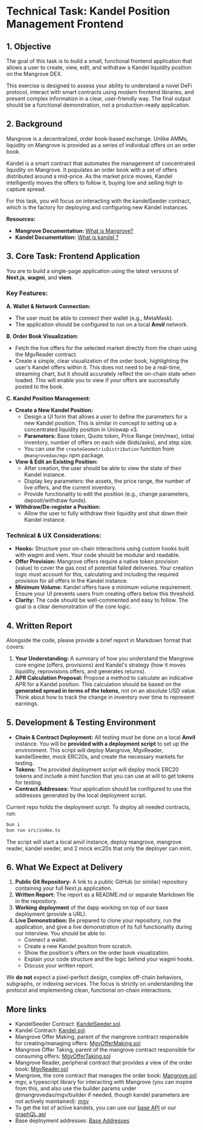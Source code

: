 # **Technical Task: Kandel Position Management Frontend**

## **1\. Objective**

The goal of this task is to build a small, functional frontend application that allows a user to create, view, edit, and withdraw a Kandel liquidity position on the Mangrove DEX.

This exercise is designed to assess your ability to understand a novel DeFi protocol, interact with smart contracts using modern frontend libraries, and present complex information in a clear, user-friendly way. The final output should be a functional demonstration, not a production-ready application.

## **2\. Background**

Mangrove is a decentralized, order book-based exchange. Unlike AMMs, liquidity on Mangrove is provided as a series of individual offers on an order book.

Kandel is a smart contract that automates the management of concentrated liquidity on Mangrove. It populates an order book with a set of offers distributed around a mid-price. As the market price moves, Kandel intelligently moves the offers to follow it, buying low and selling high to capture spread.

For this task, you will focus on interacting with the kandelSeeder contract, which is the factory for deploying and configuring new Kandel instances.

**Resources:**

- **Mangrove Documentation:** [What is Mangrove?](https://docs.mangrove.exchange/)
- **Kandel Documentation:** [What is kandel ?](https://docs.mangrove.exchange/strategies/kandel/what-is-kandel)

## **3\. Core Task: Frontend Application**

You are to build a single-page application using the latest versions of **Next.js**, **wagmi**, and **viem**.

### **Key Features:**

**A. Wallet & Network Connection:**

- The user must be able to connect their wallet (e.g., MetaMask).
- The application should be configured to run on a local **Anvil** network.

**B. Order Book Visualization:**

- Fetch the live offers for the selected market directly from the chain using the MgvReader contract.
- Create a simple, clear visualization of the order book, highlighting the user's Kandel offers within it. This does not need to be a real-time, streaming chart, but it should accurately reflect the on-chain state when loaded. This will enable you to view if your offers are successfully posted to the book.

**C. Kandel Position Management:**

- **Create a New Kandel Position:**
  - Design a UI form that allows a user to define the parameters for a new Kandel position. This is similar in concept to setting up a concentrated liquidity position in Uniswap v3.
  - **Parameters:** Base token, Quote token, Price Range (min/max), initial inventory, number of offers on each side (bids/asks), and step size.
  - You can use the `createGeometricDistribution` function from `@mangrovedao/mgv` npm package.
- **View & Edit an Existing Position:**
  - After creation, the user should be able to view the state of their Kandel instance.
  - Display key parameters: the assets, the price range, the number of live offers, and the current inventory.
  - Provide functionality to edit the position (e.g., change parameters, deposit/withdraw funds).
- **Withdraw/De-register a Position:**
  - Allow the user to fully withdraw their liquidity and shut down their Kandel instance.

### **Technical & UX Considerations:**

- **Hooks:** Structure your on-chain interactions using custom hooks built with wagmi and viem. Your code should be modular and readable.
- **Offer Provision:** Mangrove offers require a native token provision (value) to cover the gas cost of potential failed deliveries. Your creation logic must account for this, calculating and including the required provision for all offers in the Kandel instance.
- **Minimum Volume:** Kandel offers have a minimum volume requirement. Ensure your UI prevents users from creating offers below this threshold.
- **Clarity:** The code should be well-commented and easy to follow. The goal is a clear demonstration of the core logic.

## **4\. Written Report**

Alongside the code, please provide a brief report in Markdown format that covers:

1. **Your Understanding:** A summary of how you understand the Mangrove core engine (offers, provisions) and Kandel's strategy (how it moves liquidity, reprovisions offers, and generates returns).
2. **APR Calculation Proposal:** Propose a method to calculate an indicative APR for a Kandel position. This calculation should be based on the **generated spread in terms of the tokens**, not on an absolute USD value. Think about how to track the change in inventory over time to represent earnings.

## **5\. Development & Testing Environment**

- **Chain & Contract Deployment:** All testing must be done on a local **Anvil** instance. You will be **provided with a deployment script** to set up the environment. This script will deploy Mangrove, MgvReader, kandelSeeder, mock ERC20s, and create the necessary markets for testing.
- **Tokens:** The provided deployment script will deploy mock ERC20 tokens and include a mint function that you can use at will to get tokens for testing.
- **Contract Addresses:** Your application should be configured to use the addresses generated by the local deployment script.

Current repo holds the deployment script. To deploy all needed contracts, run:

```bash
bun i
bun run src/index.ts
```

The script will start a local anvil instance, deploy mangrove, mangrove reader, kandel seeder, and 2 mock erc20s that only the deployer can mint.

## **6\. What We Expect at Delivery**

1. **Public Git Repository:** A link to a public GitHub (or similar) repository containing your full Next.js application.
2. **Written Report:** The report as a README.md or separate Markdown file in the repository.
3. **Working deployment** of the dapp working on top of our base deployment (provide a URL).
4. **Live Demonstration:** Be prepared to clone your repository, run the application, and give a live demonstration of its full functionality during our interview. You should be able to:
   - Connect a wallet.
   - Create a new Kandel position from scratch.
   - Show the position's offers on the order book visualization.
   - Explain your code structure and the logic behind your wagmi hooks.
   - Discuss your written report.

We **do not** expect a pixel-perfect design, complex off-chain behaviors, subgraphs, or indexing services. The focus is strictly on understanding the protocol and implementing clean, functional on-chain interactions.

## More links

- KandelSeeder Contract: [KandelSeeder.sol](https://github.com/mangrovedao/mangrove-strats/blob/develop/src/strategies/offer_maker/market_making/kandel/KandelSeeder.sol).
- Kandel Contract: [Kandel.sol](https://github.com/mangrovedao/mangrove-strats/blob/develop/src/strategies/offer_maker/market_making/kandel/Kandel.sol).
- Mangrove Offer Making, parent of the mangrove contract responsible for creating/managing offers: [MgvOfferMaking.sol](https://github.com/mangrovedao/mangrove-core/blob/develop/src/core/MgvOfferMaking.sol)
- Mangrove Offer Taking, parent of the mangrove contract responsible for consuming offers: [MgvOfferTaking.sol](https://github.com/mangrovedao/mangrove-core/blob/develop/src/core/MgvOfferTaking.sol)
- Mangrove Reader, peripheral contract that provides a view of the order book: [MgvReader.sol](https://github.com/mangrovedao/mangrove-core/blob/6fa9a5716753e577f127d1b1511304add0b386eb/src/periphery/MgvReader.sol#L201)
- Mangrove, the core contract that manages the order book: [Mangrove.sol](https://github.com/mangrovedao/mangrove-core/blob/develop/src/core/Mangrove.sol)
- mgv, a typescript library for interacting with Mangrove (you can inspire from this, and also use the builder params under @mangrovedao/mgv/builder if needed, though kandel parameters are not actively maintained): [mgv](https://github.com/mangrovedao/mgv)
- To get the list of active kandels, you can use our [base API](https://indexer-base.mgvinfra.com/ui) or our [graphQL api](https://indexer-base.mgvinfra.com)
- Base deployment addresses: [Base Addresses](https://docs.mangrove.exchange/quick-links/deployment-adresses)
